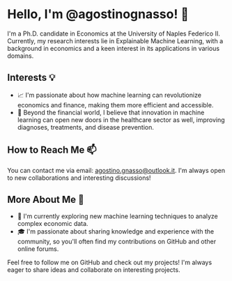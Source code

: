 # Hello, I'm @agostinognasso! 👋

I'm a Ph.D. candidate in Economics at the University of Naples Federico II. Currently, my research interests lie in Explainable Machine Learning, with a background in economics and a keen interest in its applications in various domains.


## Interests 💡
- 📈 I'm passionate about how machine learning can revolutionize economics and finance, making them more efficient and accessible.
- 🌱 Beyond the financial world, I believe that innovation in machine learning can open new doors in the healthcare sector as well, improving diagnoses, treatments, and disease prevention.

## How to Reach Me 📫
You can contact me via email: agostino.gnasso@outlook.it. I'm always open to new collaborations and interesting discussions!

## More About Me 🌟
- 🔭 I'm currently exploring new machine learning techniques to analyze complex economic data.
- 🎓 I'm passionate about sharing knowledge and experience with the community, so you'll often find my contributions on GitHub and other online forums.

Feel free to follow me on GitHub and check out my projects! I'm always eager to share ideas and collaborate on interesting projects.
